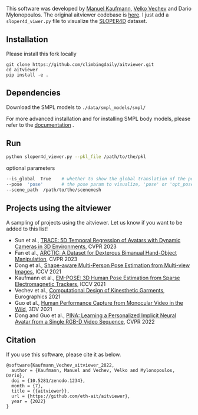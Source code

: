 
This software was developed by [Manuel Kaufmann](mailto:manuel.kaufmann@inf.ethz.ch), [Velko Vechev](mailto:velko.vechev@inf.ethz.ch) and Dario Mylonopoulos.
The original aitviewer codebase is [here](https://github.com/eth-ait/aitviewer).
I just add a `sloper4d_viwer.py` file to visualize the [SLOPER4D](http://www.lidarhumanmotion.net/data-sloper4d/) dataset.

## Installation
Please install this fork locally 
```commandline
git clone https://github.com/climbingdaily/aitviewer.git
cd aitviewer
pip install -e .
```

## Dependencies
Download the SMPL models to `./data/smpl_models/smpl/`

For more advanced installation and for installing SMPL body models, please refer to the [documentation](https://eth-ait.github.io/aitviewer/parametric_human_models/supported_models.html) .

## Run
```bash
python sloper4d_viewer.py --pkl_file /path/to/the/pkl
```
optional parameters
```bash
--is_global  True    # whether to show the global translation of the person
--pose  'pose'       # the pose param to visualize, 'pose' or 'opt_pose'
--scene_path  /path/to/the/scenemesh
```


## Projects using the aitviewer
A sampling of projects using the aitviewer. Let us know if you want to be added to this list!
- Sun et al., [TRACE: 5D Temporal Regression of Avatars with Dynamic Cameras in 3D Environments](https://www.yusun.work/TRACE/TRACE.html), CVPR 2023
- Fan et al., [ARCTIC: A Dataset for Dexterous Bimanual Hand-Object Manipulation](https://arctic.is.tue.mpg.de/), CVPR 2023
- Dong et al., [Shape-aware Multi-Person Pose Estimation from Multi-view Images](https://ait.ethz.ch/projects/2021/multi-human-pose/), ICCV 2021
- Kaufmann et al., [EM-POSE: 3D Human Pose Estimation from Sparse Electromagnetic Trackers](https://ait.ethz.ch/projects/2021/em-pose/), ICCV 2021
- Vechev et al., [Computational Design of Kinesthetic Garments](https://ait.ethz.ch/projects/2022/cdkg/), Eurographics 2021
- Guo et al., [Human Performance Capture from Monocular Video in the Wild](https://ait.ethz.ch/projects/2021/human-performance-capture/index.php), 3DV 2021
- Dong and Guo et al., [PINA: Learning a Personalized Implicit Neural Avatar from a Single RGB-D Video Sequence](https://zj-dong.github.io/pina/), CVPR 2022

## Citation
If you use this software, please cite it as below.
```commandline
@software{Kaufmann_Vechev_aitviewer_2022,
  author = {Kaufmann, Manuel and Vechev, Velko and Mylonopoulos, Dario},
  doi = {10.5281/zenodo.1234},
  month = {7},
  title = {{aitviewer}},
  url = {https://github.com/eth-ait/aitviewer},
  year = {2022}
}
```
